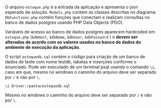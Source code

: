 O arquivo `estoque.php` é a entrada da aplicação e apresenta o json esperado da solução. `Models.php` contém as classes descritas no diagrama. `DbFunctions.php` contém funções que conectam e realizam consultas no banco de dados postgres usando PHP Data Objects (PDO).

Variáveis de acesso ao banco de dados postgres aparecem hardcoded em `estoque.php` (`$dbHost`, `$dbName`, `$dbUser`, `$dbPassword` ) e **devem ser alteradas de acordo com os valores usados no banco de dados do ambiente de execução da aplicação.**

O script `estoquedb.sql` contém o código para criação de um banco de dados de teste com nome testdb, tabelas e inserções conforme o enunciado. Pode ser executado de um terminal psql usando o comando `\i`, caso em que, mesmo no windows o caminho do arquivo deve ser separado por `/` e não por `\`.

`
\i Driver:/pasta/estoquedb.sql
`

Mesmo no windows o caminho do arquivo deve ser separado por `/` e não por `\`.